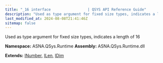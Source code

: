 ```yaml
---
title: "_16 interface                 | QSYS API Reference Guide"
description: "Used as type argument for fixed size types, indicates a length of 16  "
last_modified_at: 2024-08-08T21:41:46Z
sitemap: false
---
```


Used as type argument for fixed size types, indicates a length of 16 

**Namespace:** ASNA.QSys.Runtime
**Assembly:** ASNA.QSys.Runtime.dll

**Extends:** [INumber](/reference/runtime/qsys-runtime/i-number.html), [ILen](/reference/runtime/qsys-runtime/i-len.html), [IDim](/reference/runtime/qsys-runtime/i-dim.html)
<br>
<br>
